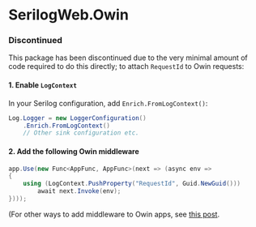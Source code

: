 # SerilogWeb.Owin

### Discontinued

This package has been discontinued due to the very minimal amount of code required to do this directly; to attach `RequestId` to Owin requests:

#### 1. Enable `LogContext`

In your Serilog configuration, add `Enrich.FromLogContext()`:

```csharp
Log.Logger = new LoggerConfiguration()
    .Enrich.FromLogContext()
    // Other sink configuration etc.
```

#### 2. Add the following Owin middleware

```csharp
app.Use(new Func<AppFunc, AppFunc>(next => (async env =>
{
    using (LogContext.PushProperty("RequestId", Guid.NewGuid()))
        await next.Invoke(env);
})));
```

(For other ways to add middleware to Owin apps, see [this post](http://benfoster.io/blog/how-to-write-owin-middleware-in-5-different-steps).
